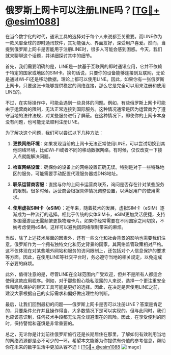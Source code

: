 # 俄罗斯上网卡可以注册LINE吗？[[TG💪+ @esim1088](https://t.me/s/esim1088)]

在当今数字化的时代，通讯工具的选择对于每个人来说都至关重要。而LINE作为一款风靡全球的即时通讯软件，其功能强大、界面友好，深受用户喜爱。然而，当提到俄罗斯上网卡是否能用于注册LINE时，很多人可能会感到困惑。今天，我们就来聊聊这个话题，并详细探讨其中的细节。

首先，我们需要明确的是，LINE是一款基于互联网的即时通讯应用，它并不依赖于特定的国家或地区的SIM卡。换句话说，只要你的设备能够连接到互联网，无论是通过Wi-Fi还是移动数据，理论上都可以使用LINE。因此，如果你有一张俄罗斯上网卡，只要这张卡能够提供稳定的网络连接，那么它是完全可以用来注册和使用LINE的。

不过，在实际操作中，可能会遇到一些具体的问题。例如，有些俄罗斯上网卡可能由于运营商的限制，无法正常连接到国际服务。这种情况通常是因为运营商为了遵守当地的法律法规，对某些服务进行了屏蔽。在这种情况下，即使你的上网卡本身没有问题，也可能无法顺利注册LINE。

为了解决这个问题，我们可以尝试以下几种方法：

1. **更换网络环境**：如果发现当前的上网卡无法正常使用LINE，可以尝试切换到其他网络环境，比如Wi-Fi或者不同的移动数据网络。有时候，仅仅改变一下接入点就能解决问题。

2. **检查网络设置**：确保你的设备上的网络设置正确无误。特别是对于一些特殊地区的服务，可能需要手动配置代理服务器或DNS地址。

3. **联系运营商客服**：直接与你的上网卡运营商联系，询问是否存在针对某些服务的限制。很多时候，运营商会根据具体情况调整设置，以满足用户的使用需求。

4. **使用虚拟SIM卡（eSIM）**：近年来，随着技术的发展，虚拟SIM卡（eSIM）逐渐成为一种流行的选择。相比于传统的实体SIM卡，eSIM更加灵活便捷，支持多国漫游且无需频繁更换物理卡片。如果你经常需要在不同国家之间切换，不妨考虑使用eSIM，这样可以避免因网络限制带来的麻烦。

当然，除了上述技术层面的因素外，还有一些文化和社会背景的影响也需要我们注意。俄罗斯作为一个拥有独特文化和历史背景的国家，其网络监管政策相对严格。这不仅体现在对某些境外网站和服务的访问限制上，还包括对个人信息保护的要求等方面。因此，在使用LINE等社交平台时，务必遵守当地的相关规定，以免造成不必要的麻烦。

此外，值得注意的是，尽管LINE在全球范围内广受欢迎，但并不是所有人都适合使用这款应用程序。例如，对于那些担心隐私泄露的人来说，选择一个更注重安全性和隐私保护的聊天工具可能是更好的选择。因此，在决定是否使用LINE之前，建议大家根据自己的实际需求和偏好做出理性的判断。

最后，让我们回到最初的问题——俄罗斯上网卡是否可以注册LINE？答案是肯定的，只要条件允许并且操作得当，大多数情况下是可以实现的。但与此同时，我们也应该意识到，任何技术手段都无法完全规避潜在的风险。因此，在享受便利的同时，保持警惕和谨慎是非常重要的。

总之，无论你是计划前往俄罗斯旅行还是长期居住在那里，了解如何有效利用当地的网络资源都是必不可少的一环。希望本文能够为你提供有价值的参考信息，帮助你在未来的数字生活中更加从容不迫！[[TG💪+ @esim1088](https://t.me/s/esim1088) ![Image](https://i.postimg.cc/4NQfJmqS/Snipaste-2025-05-13-00-14-12.png)]
